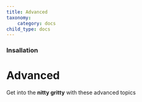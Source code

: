```yaml
---
title: Advanced
taxonomy:
    category: docs
child_type: docs
---
```


### Insallation

# Advanced

Get into the **nitty gritty** with these advanced topics
